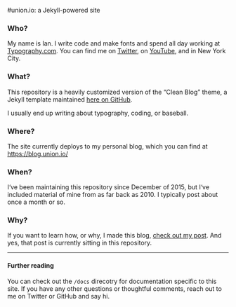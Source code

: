 #union.io: a Jekyll-powered site

### Who?
My name is Ian. I write code and make fonts and spend all day working at [Typography.com](http://www.typography.com/). You can find me on [Twitter](https://twitter.com/union_io), on [YouTube](https://youtube.com/c/ianm), and in New York City.

### What?
This repository is a heavily customized version of the “Clean Blog” theme, a Jekyll template maintained [here on GitHub](https://github.com/IronSummitMedia/startbootstrap-clean-blog-jekyll).

I usually end up writing about typography, coding, or baseball.

### Where?
The site currently deploys to my personal blog, which you can find at https://blog.union.io/

### When?
I‘ve been maintaining this repository since December of 2015, but I‘ve included material of mine from as far back as 2010. I typically post about once a month or so.

### Why?
If you want to learn how, or why, I made this blog, [check out my post](http://blog.union.io/code/2015/12/06/how-to-make-this-website/). And yes, that post is currently sitting in this repository.

***

#### Further reading

You can check out the `/docs` direcotry for documentation specific to this site. If you have any other questions or thoughtful comments, reach out to me on Twitter or GitHub and say hi.
